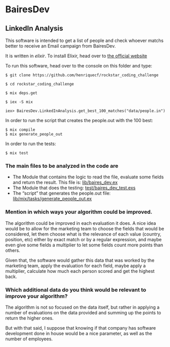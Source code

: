 # BairesDev

## LinkedIn Analysis

This software is intended to get a list of people and check whoever matchs better to receive an Email campaign from BairesDev.

It is written in *elixir*. To install Elixir, head over to [the official website](https://elixir-lang.org/install.html)

To run this software, head over to the console on this folder and type:

    $ git clone https://github.com/henriquecf/rockstar_coding_challenge

    $ cd rockstar_coding_challenge

    $ mix deps.get

    $ iex -S mix

    iex> BairesDev.LinkedInAnalysis.get_best_100_matches("data/people.in")

In order to run the script that creates the people.out with the 100 best:

    $ mix compile
    $ mix generate_people_out

In order to run the tests:

    $ mix test


### The main files to be analyzed in the code are

- The Module that contains the logic to read the file, evaluate some fields and return the result. This file is: [lib/baires_dev.ex](lib/baires_dev.ex)
- The Module that does the testing: [test/baires_dev_test.exs](test/baires_dev_test.exs)
- The “script” that generates the people.out file: [lib/mix/tasks/generate_people_out.ex](lib/mix/tasks/generate_people_out.ex)

### Mention in which ways your algorithm could be improved.

The algorithm could be improved in each evaluation it does. A nice idea would be to allow for the marketing team to choose the fields that would be considered, let them choose what is the relevance of each value (country, position, etc) either by exact match or by a regular expression, and maybe even give some fields a multiplier to let some fields count more points than others.

Given that, the software would gather this data that was worked by the marketing team, apply the evaluation for each field, maybe apply a multiplier, calculate how much each person scored and get the highest back.

### Which additional data do you think would be relevant to improve your algorithm?

The algorithm is not so focused on the data itself, but rather in applying a number of evaluations on the data provided and summing up the points to return the higher ones.

But with that said, I suppose that knowing if that company has software development done in house would be a nice parameter, as well as the number of employees.
